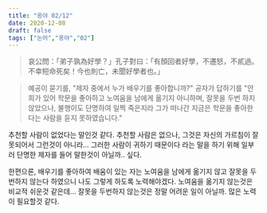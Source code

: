 ```yaml
---
title: "옹야 02/12"
date: 2020-12-08
draft: false
tags: ["논어","옹야","02"]
---
```


> 哀公問：「弟子孰為好學？」孔子對曰：「有顏回者好學，不遷怒，不貳過。不幸短命死矣！今也則亡，未聞好學者也。」

> 예공이 묻기를, "제자 중에서 누가 배우기를 좋아합니까?" 공자가 답하기를 "안희가 있어 학문을 좋아하고 노여움을 남에게 옮기지 아니하며, 잘못을 두번 하지 않았으나, 불행이도 단명하여 일찍 죽은지라 그가 떠나간 지금은 학문을 좋아한다는 사람을 듣지 못하였습니다."

추천할 사람이 없었다는 말인것 같다. 추천할 사람은 없으나, 그것은 자신의 가르침이 잘못되어서 그런것이 아니라... 그러한 사람이 귀하기 때문이다 라는 말을 하기 위해 일부러 단명한 제자를 들어 말한것이 아닐까.. 싶다.

한편으론, 배우기를 좋아하여 배움이 있는 자는 노여움을 남에게 옮기지 않고 잘못을 두번하지 않는다 하였으니 나도 그렇게 하도록 노력해야겠다. 노여움을 옮기지 않는것은 비교적 쉬운것 같은데... 잘못을 두번하지 않는것은 정말 어려운 일이 아닐까. 많은 노력이 필요할것 같다.
